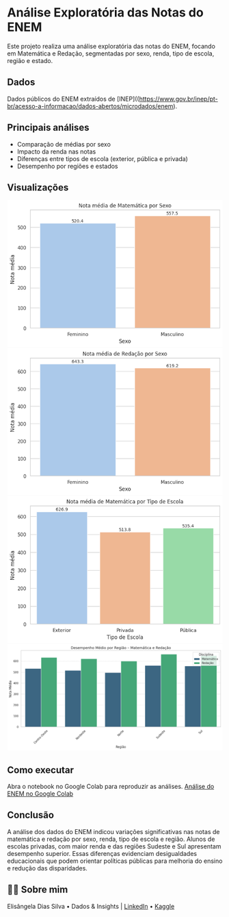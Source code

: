 # Análise Exploratória das Notas do ENEM

Este projeto realiza uma análise exploratória das notas do ENEM, focando em Matemática e Redação, segmentadas por sexo, renda, tipo de escola, região e estado.

## Dados

Dados públicos do ENEM extraídos de [INEP]((https://www.gov.br/inep/pt-br/acesso-a-informacao/dados-abertos/microdados/enem).

## Principais análises

- Comparação de médias por sexo
- Impacto da renda nas notas
- Diferenças entre tipos de escola (exterior, pública e privada)
- Desempenho por regiões e estados

## Visualizações
 ![Gráfico 1](images/media-matematica-sexo.png)
 ![Gráfico 2](images/nota-redacao-sexo.png)
 ![Gráfico 3](images/media-matematica-escola.png)
 ![Gráfico 4](images/desempenho-media-regiao.png)

## Como executar

Abra o notebook no Google Colab para reproduzir as análises.
[Análise do ENEM no Google Colab](https://colab.research.google.com/drive/1UnIiCjWzY7GWDdRPbLTq9WyPn-G3R6Ec#scrollTo=qWDKrwDPoko3&uniqifier=2) 

## Conclusão

A análise dos dados do ENEM indicou variações significativas nas notas de matemática e redação por sexo, renda, tipo de escola e região. Alunos de escolas privadas, com maior renda e das regiões Sudeste e Sul apresentam desempenho superior. Essas diferenças evidenciam desigualdades educacionais que podem orientar políticas públicas para melhoria do ensino e redução das disparidades.

## 🙋‍♀️ **Sobre mim**
Elisângela Dias Silva • Dados & Insights | [LinkedIn](https://www.linkedin.com/in/elisangeladias-dados/) • [Kaggle](https://www.kaggle.com/elisdias)
